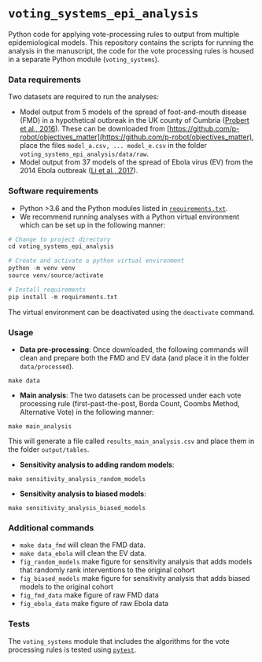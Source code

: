 # `voting_systems_epi_analysis`


Python code for applying vote-processing rules to output from multiple epidemiological models.  This repository contains the scripts for running the analysis in the manuscript, the code for the vote processing rules is housed in a separate Python module (`voting_systems`).  


### Data requirements

Two datasets are required to run the analyses: 

* Model output from 5 models of the spread of foot-and-mouth disease (FMD) in a hypothetical outbreak in the UK county of Cumbria ([Probert et al., 2016](https://www.sciencedirect.com/science/article/pii/S175543651500095X)).  These can be downloaded from [https://github.com/p-robot/objectives_matter](https://github.com/p-robot/objectives_matter), place the files `model_a.csv, ... model_e.csv` in the folder `voting_systems_epi_analysis/data/raw`.  
* Model output from 37 models of the spread of Ebola virus (EV) from the 2014 Ebola outbreak ([Li et al., 2017](https://www.pnas.org/content/114/22/5659)).  


### Software requirements

* Python >3.6 and the Python modules listed in [`requirements.txt`](requirements.txt).  
* We recommend running analyses with a Python virtual environment which can be set up in the following manner: 

```python
# Change to project directory
cd voting_systems_epi_analysis

# Create and activate a python virtual environment
python -m venv venv
source venv/source/activate

# Install requirements
pip install -m requirements.txt
```
The virtual environment can be deactivated using the `deactivate` command.  

### Usage

* **Data pre-processing**: Once downloaded, the following commands will clean and prepare both the FMD and EV data (and place it in the folder `data/processed`).  
```
make data
```

* **Main analysis**: The two datasets can be processed under each vote processing rule (first-past-the-post, Borda Count, Coombs Method, Alternative Vote) in the following manner:  
```
make main_analysis
```
This will generate a file called `results_main_analysis.csv` and place them in the folder `output/tables`.  

* **Sensitivity analysis to adding random models**: 

```
make sensitivity_analysis_random_models
```

* **Sensitivity analysis to biased models**: 

```
make sensitivity_analysis_biased_models
```

### Additional commands

* `make data_fmd` will clean the FMD data.  
* `make data_ebola` will clean the EV data.  
* `fig_random_models` make figure for sensitivity analysis that adds models that randomly rank interventions to the original cohort
* `fig_biased_models` make figure for sensitivity analysis that adds biased models to the original cohort
* `fig_fmd_data` make figure of raw FMD data
* `fig_ebola_data` make figure of raw Ebola data

### Tests

The `voting_systems` module that includes the algorithms for the vote processing rules is tested using [`pytest`](https://docs.pytest.org/en/stable/).  

